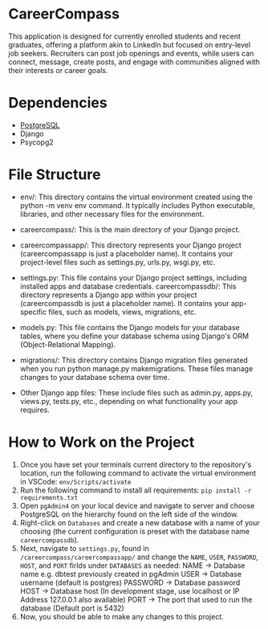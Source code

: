 # CareerCompass
This application is designed for currently enrolled students and recent graduates, offering a platform akin to LinkedIn but focused on entry-level job seekers. Recruiters can post job openings and events, while users can connect, message, create posts, and engage with communities aligned with their interests or career goals.

# Dependencies
- [PostgreSQL](https://www.postgresql.org/download/)
- Django 
- Psycopg2

# File Structure
- env/: This directory contains the virtual environment created using the python -m venv env command. It typically includes Python executable, libraries, and other necessary files for the environment.

- careercompass/: This is the main directory of your Django project.

- careercompassapp/: This directory represents your Django project (careercompassapp is just a placeholder name). It contains your project-level files such as settings.py, urls.py, wsgi.py, etc.

- settings.py: This file contains your Django project settings, including installed apps and database credentials.
careercompassdb/: This directory represents a Django app within your project (careercompassdb is just a placeholder name). It contains your app-specific files, such as models, views, migrations, etc.

- models.py: This file contains the Django models for your database tables, where you define your database schema using Django's ORM (Object-Relational Mapping).

- migrations/: This directory contains Django migration files generated when you run python manage.py makemigrations. These files manage changes to your database schema over time.

- Other Django app files: These include files such as admin.py, apps.py, views.py, tests.py, etc., depending on what functionality your app requires.

# How to Work on the Project
1. Once you have set your terminals current directory to the repository's location, run the following command to activate the virtual environment in VSCode: `env/Scripts/activate`
2. Run the following command to install all requirements: `pip install -r requirements.txt`
3. Open `pgAdmin4` on your local device and navigate to server and choose PostgreSQL on the hierarchy found on the left side of the window.
4. Right-click on `Databases` and create a new database with a name of your choosing (the current configuration is preset with the database name `careercompassdb`). 
5. Next, navigate to `settings.py`, found in `/careercompass/careercompassapp/` and change the `NAME`, `USER`, `PASSWORD`, `HOST`, and `PORT` firlds under `DATABASES` as needed:
NAME → Database name e.g. dbtest previously created in pgAdmin
USER → Database username (default is postgres)
PASSWORD → Database password
HOST → Database host (In development stage, use localhost or IP Address 127.0.0.1 also available)
PORT → The port that used to run the database (Default port is 5432)
6. Now, you should be able to make any changes to this project.